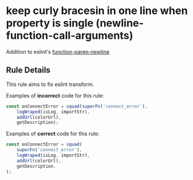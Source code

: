 # keep curly bracesin in one line when property is single (newline-function-call-arguments)

Addition to eslint's [function-paren-newline](https://eslint.org/docs/rules/function-paren-newline)

## Rule Details

This rule aims to fix eslint transform.

Examples of **incorrect** code for this rule:

```js
const onConnectError = squad(superFn('connect_error'),
    logWraped(isLog, importStr),
    addUrl(colorUrl),
    getDescription);
```

Examples of **correct** code for this rule:

```js
const onConnectError = squad(
    superFn('connect_error'),
    logWraped(isLog, importStr),
    addUrl(colorUrl),
    getDescription,
);
```
